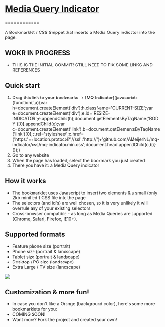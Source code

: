 # [Media Query Indicator](https://github.com/AMeijerNL/mq-indicator)
============

A Bookmarklet / CSS Snippet that inserts a Media Query indicator into the page.


## WOKR IN PROGRESS

* THIS IS THE INITIAL COMMIT! STILL NEED TO FIX SOME LINKS AND REFERENCES

## Quick start

1. Drag this link to your bookmarks -> [MQ Indicator](javascript:(function(f,a){var h=document.createElement('div');h.className='CURRENT-SIZE';var e=document.createElement('div');e.id='RESIZE-INDICATOR';e.appendChild(h);document.getElementsByTagName('BODY')[0].appendChild(e);var c=document.createElement('link'),b=document.getElementsByTagName('link')[0];c.rel='stylesheet';c.href=('https:'==location.protocol?'//ssl':'http://')+'github.com/AMeijerNL/mq-indicator/css/mq-indicator.min.css';document.head.appendChild(c,b)}());)
2. Go to any website 
3. When the page has loaded, select the bookmark you just created
4. There you have it: a Media Query indicator 


## How it works

* The bookmarklet uses Javascript to insert two elements & a small (only 2kb minified!) CSS file into the page
* The selectors (and id's) are well chosen, so it is very unlikely it will overrule any of your existing selectors
* Cross-browser compatible - as long as Media Queries are supported (Chrome, Safari, Firefox, IE10+).


## Supported formats

* Feature phone size (portrait)
* Phone size (portrait & landscape)
* Tablet size (portrait & landscape)
* Desktop / PC size (landscape)
* Extra Large / TV size (landscape)

![](https://raw.github.com/AMeijerNL/mq-indicator/master/img/indicators.png)


## Customization & more fun!

* In case you don't like a Orange (background color), here's some more bookmarklets for you:
* COMING SOON!
* Want more? Fork the project and created your own!


